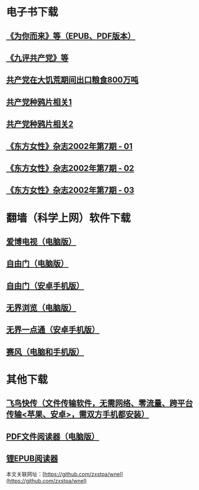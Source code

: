 # 电子书下载
## [**《为你而来》等（EPUB、PDF版本）**](https://github.com/zxstpa/wnel/files/5061903/wnel.zip)
## [**《九评共产党》等**](https://github.com/zxstpa/wnel/files/5332448/9p.zip)
## [**共产党在大饥荒期间出口粮食800万吨**](https://github.com/zxstpa/wnel/files/5394786/800wd.zip)
## [**共产党种鸦片相关1**](https://github.com/zxstpa/wnel/files/5394769/yapian1.zip)
## [**共产党种鸦片相关2**](https://github.com/zxstpa/wnel/files/5394772/yapian2.zip)
## [**《东方女性》杂志2002年第7期 - 01**](https://github.com/zxstpa/wnel/files/4816977/DFNX-2002.7-01.zip)
## [**《东方女性》杂志2002年第7期 - 02**](https://github.com/zxstpa/wnel/files/4816982/DFNX-2002.7-02.zip)
## [**《东方女性》杂志2002年第7期 - 03**](https://github.com/zxstpa/wnel/files/4817007/DFNX-2002.7-03.zip)

# 翻墙（科学上网）软件下载
## [**爱博电视（电脑版）**](https://github.com/zxstpa/wnel/files/4812881/Green_iPPOTV.zip)
## [**自由门（电脑版）**](https://github.com/zxstpa/wnel/files/4841991/fg786p.zip)
## [**自由门（安卓手机版）**](https://github.com/zxstpa/wnel/files/5394851/fgma43.zip)
## [**无界浏览（电脑版）**](https://github.com/zxstpa/wnel/files/4812782/u.zip)
## [**无界一点通（安卓手机版）**](https://github.com/zxstpa/wnel/files/4812890/um.zip)
## [**赛风（电脑和手机版）**](https://s3.amazonaws.com/psiphon/web/mjr4-p23r-puwl/zh/download.html#direct)

# 其他下载
## [**飞鸟快传（文件传输软件，无需网络、零流量、跨平台传输<苹果、安卓>，需双方手机都安装）**](https://github.com/zxstpa/wnel/files/4862999/feiniaokc_v2.4_from1.zip)
## [**PDF文件阅读器（电脑版）**](https://github.com/zxstpa/wnel/files/4867289/PDF.zip)
## [**锂EPUB阅读器**](https://github.com/zxstpa/wnel/files/4862984/Lithium_78.zip)

本文关联网址：[https://github.com/zxstpa/wnel](https://github.com/zxstpa/wnel)
